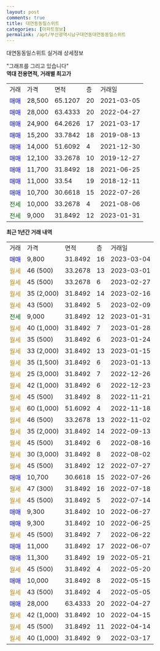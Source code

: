```yaml
---
layout: post
comments: true
title: 대연동동일스위트
categories: [아파트정보]
permalink: /apt/부산광역시남구대연동대연동동일스위트
---
```


대연동동일스위트 실거래 상세정보

<script type="text/javascript">
  google.charts.load('current', {'packages':['line', 'corechart']});
  google.charts.setOnLoadCallback(drawChart);

  function drawChart() {
    var data = new google.visualization.DataTable();
    data.addColumn('date', '거래일');
    data.addColumn('number', "매매");
    data.addColumn('number', "전세");
    data.addColumn('number', "전매");

    data.addRows([[new Date(Date.parse("2023-03-04")), 9800, null, null], [new Date(Date.parse("2023-03-01")), null, null, null], [new Date(Date.parse("2023-02-27")), null, null, null], [new Date(Date.parse("2023-02-16")), null, null, null], [new Date(Date.parse("2023-02-09")), null, null, null], [new Date(Date.parse("2023-01-31")), null, 9000, null], [new Date(Date.parse("2023-01-28")), null, null, null], [new Date(Date.parse("2023-01-24")), null, null, null], [new Date(Date.parse("2023-01-15")), null, null, null], [new Date(Date.parse("2023-01-13")), null, null, null], [new Date(Date.parse("2022-12-26")), null, null, null], [new Date(Date.parse("2022-12-23")), null, null, null], [new Date(Date.parse("2022-11-21")), null, null, null], [new Date(Date.parse("2022-11-18")), null, null, null], [new Date(Date.parse("2022-11-02")), null, null, null], [new Date(Date.parse("2022-09-13")), null, null, null], [new Date(Date.parse("2022-08-16")), null, null, null], [new Date(Date.parse("2022-08-02")), null, null, null], [new Date(Date.parse("2022-07-27")), null, null, null], [new Date(Date.parse("2022-07-26")), 10700, null, null], [new Date(Date.parse("2022-07-18")), null, null, null], [new Date(Date.parse("2022-07-14")), null, null, null], [new Date(Date.parse("2022-06-27")), 9300, null, null], [new Date(Date.parse("2022-06-25")), 9300, null, null], [new Date(Date.parse("2022-06-22")), null, null, null], [new Date(Date.parse("2022-06-07")), 11000, null, null], [new Date(Date.parse("2022-05-21")), 11300, null, null], [new Date(Date.parse("2022-05-20")), null, null, null], [new Date(Date.parse("2022-05-15")), 10000, null, null], [new Date(Date.parse("2022-05-05")), null, null, null], [new Date(Date.parse("2022-04-27")), 28000, null, null], [new Date(Date.parse("2022-04-15")), null, null, null], [new Date(Date.parse("2022-04-14")), null, null, null], [new Date(Date.parse("2022-03-17")), null, null, null]]);

    var options = {
      hAxis: {
        format: 'yyyy/MM/dd'
      },    
      lineWidth: 0,
      pointsVisible: true,    
      title: '최근 1년간 유형별 실거래가 분포',
      legend: { position: 'bottom' }
    };

    var formatter = new google.visualization.NumberFormat({pattern:'###,###'} );
    formatter.format(data, 1);
    formatter.format(data, 2);
    
    setTimeout(function() {
        var chart = new google.visualization.LineChart(document.getElementById('columnchart_material'));
        chart.draw(data, (options));
        document.getElementById('loading').style.display = 'none';
    }, 200);
  }
</script>


<div id="loading" style="z-index:20; display: block; margin-left: 0px">"그래프를 그리고 있습니다"</div>
<div id="columnchart_material" style="width: 95%; margin-left: 0px; display: block"></div>
<!-- contents start -->
<b>역대 전용면적, 거래별 최고가</b>
<table class="sortable">
    <tr>
      <td>거래</td>
      <td>가격</td>
      <td>면적</td>
      <td>층</td>
      <td>거래일</td>
    </tr>
        <tr>
          <td><a style="color: blue">매매</a></td>
          <td>28,500</td>
          <td>65.1207</td>
          <td>20</td>
          <td>2021-03-05</td>
        </tr>            <tr>
          <td><a style="color: blue">매매</a></td>
          <td>28,000</td>
          <td>63.4333</td>
          <td>20</td>
          <td>2022-04-27</td>
        </tr>            <tr>
          <td><a style="color: blue">매매</a></td>
          <td>24,900</td>
          <td>64.2626</td>
          <td>17</td>
          <td>2021-03-17</td>
        </tr>            <tr>
          <td><a style="color: blue">매매</a></td>
          <td>15,200</td>
          <td>33.7842</td>
          <td>18</td>
          <td>2019-08-13</td>
        </tr>            <tr>
          <td><a style="color: blue">매매</a></td>
          <td>14,000</td>
          <td>51.6092</td>
          <td>4</td>
          <td>2021-12-30</td>
        </tr>            <tr>
          <td><a style="color: blue">매매</a></td>
          <td>12,100</td>
          <td>33.2678</td>
          <td>10</td>
          <td>2019-12-27</td>
        </tr>            <tr>
          <td><a style="color: blue">매매</a></td>
          <td>11,700</td>
          <td>31.8492</td>
          <td>18</td>
          <td>2021-06-25</td>
        </tr>            <tr>
          <td><a style="color: blue">매매</a></td>
          <td>11,000</td>
          <td>33.54</td>
          <td>19</td>
          <td>2018-12-11</td>
        </tr>            <tr>
          <td><a style="color: blue">매매</a></td>
          <td>10,700</td>
          <td>30.6618</td>
          <td>15</td>
          <td>2022-07-26</td>
        </tr>        
        <tr>
              <td><a style="color: darkgreen">전세</a></td>
              <td>10,000</td>
              <td>33.2678</td>
              <td>4</td>
              <td>2021-08-06</td>
            </tr>            <tr>
              <td><a style="color: darkgreen">전세</a></td>
              <td>9,000</td>
              <td>31.8492</td>
              <td>12</td>
              <td>2023-01-31</td>
            </tr>        
    
</table>

<b>최근 1년간 거래 내역</b>

<table class="sortable">
    <tr>
      <td>거래</td>
      <td>가격</td>
      <td>면적</td>
      <td>층</td>
      <td>거래일</td>
    </tr>
    <tr>
      <td><a style="color: blue">매매</a></td>
      <td>9,800</td>
      <td>31.8492</td>
      <td>16</td>
      <td>2023-03-04</td>
    </tr>          <tr>
      <td><a style="color: darkgoldenrod">월세</a></td>
      <td>46 (500)</td>
      <td>33.2678</td>
      <td>13</td>
      <td>2023-03-01</td>
    </tr>          <tr>
      <td><a style="color: darkgoldenrod">월세</a></td>
      <td>45 (500)</td>
      <td>33.2678</td>
      <td>6</td>
      <td>2023-02-27</td>
    </tr>          <tr>
      <td><a style="color: darkgoldenrod">월세</a></td>
      <td>35 (2,000)</td>
      <td>31.8492</td>
      <td>14</td>
      <td>2023-02-16</td>
    </tr>          <tr>
      <td><a style="color: darkgoldenrod">월세</a></td>
      <td>43 (500)</td>
      <td>31.8492</td>
      <td>5</td>
      <td>2023-02-09</td>
    </tr>          <tr>
      <td><a style="color: darkgreen">전세</a></td>
      <td>9,000</td>
      <td>31.8492</td>
      <td>12</td>
      <td>2023-01-31</td>
    </tr>          <tr>
      <td><a style="color: darkgoldenrod">월세</a></td>
      <td>40 (1,000)</td>
      <td>31.8492</td>
      <td>7</td>
      <td>2023-01-28</td>
    </tr>          <tr>
      <td><a style="color: darkgoldenrod">월세</a></td>
      <td>35 (500)</td>
      <td>31.8492</td>
      <td>6</td>
      <td>2023-01-24</td>
    </tr>          <tr>
      <td><a style="color: darkgoldenrod">월세</a></td>
      <td>33 (2,000)</td>
      <td>31.8492</td>
      <td>13</td>
      <td>2023-01-15</td>
    </tr>          <tr>
      <td><a style="color: darkgoldenrod">월세</a></td>
      <td>35 (1,500)</td>
      <td>31.8492</td>
      <td>6</td>
      <td>2023-01-13</td>
    </tr>          <tr>
      <td><a style="color: darkgoldenrod">월세</a></td>
      <td>25 (3,000)</td>
      <td>31.8492</td>
      <td>7</td>
      <td>2022-12-26</td>
    </tr>          <tr>
      <td><a style="color: darkgoldenrod">월세</a></td>
      <td>42 (1,000)</td>
      <td>31.8492</td>
      <td>6</td>
      <td>2022-12-23</td>
    </tr>          <tr>
      <td><a style="color: darkgoldenrod">월세</a></td>
      <td>45 (500)</td>
      <td>31.8492</td>
      <td>8</td>
      <td>2022-11-21</td>
    </tr>          <tr>
      <td><a style="color: darkgoldenrod">월세</a></td>
      <td>60 (1,000)</td>
      <td>51.6092</td>
      <td>4</td>
      <td>2022-11-18</td>
    </tr>          <tr>
      <td><a style="color: darkgoldenrod">월세</a></td>
      <td>46 (500)</td>
      <td>33.2678</td>
      <td>13</td>
      <td>2022-11-02</td>
    </tr>          <tr>
      <td><a style="color: darkgoldenrod">월세</a></td>
      <td>35 (2,000)</td>
      <td>31.8492</td>
      <td>14</td>
      <td>2022-09-13</td>
    </tr>          <tr>
      <td><a style="color: darkgoldenrod">월세</a></td>
      <td>45 (500)</td>
      <td>31.8492</td>
      <td>6</td>
      <td>2022-08-16</td>
    </tr>          <tr>
      <td><a style="color: darkgoldenrod">월세</a></td>
      <td>30 (3,000)</td>
      <td>31.8492</td>
      <td>8</td>
      <td>2022-08-02</td>
    </tr>          <tr>
      <td><a style="color: darkgoldenrod">월세</a></td>
      <td>45 (500)</td>
      <td>31.8492</td>
      <td>12</td>
      <td>2022-07-27</td>
    </tr>          <tr>
      <td><a style="color: blue">매매</a></td>
      <td>10,700</td>
      <td>30.6618</td>
      <td>15</td>
      <td>2022-07-26</td>
    </tr>          <tr>
      <td><a style="color: darkgoldenrod">월세</a></td>
      <td>47 (300)</td>
      <td>31.8492</td>
      <td>16</td>
      <td>2022-07-18</td>
    </tr>          <tr>
      <td><a style="color: darkgoldenrod">월세</a></td>
      <td>45 (500)</td>
      <td>31.8492</td>
      <td>5</td>
      <td>2022-07-14</td>
    </tr>          <tr>
      <td><a style="color: blue">매매</a></td>
      <td>9,300</td>
      <td>31.8492</td>
      <td>10</td>
      <td>2022-06-27</td>
    </tr>          <tr>
      <td><a style="color: blue">매매</a></td>
      <td>9,300</td>
      <td>31.8492</td>
      <td>10</td>
      <td>2022-06-25</td>
    </tr>          <tr>
      <td><a style="color: darkgoldenrod">월세</a></td>
      <td>45 (500)</td>
      <td>31.8492</td>
      <td>7</td>
      <td>2022-06-22</td>
    </tr>          <tr>
      <td><a style="color: blue">매매</a></td>
      <td>11,000</td>
      <td>31.8492</td>
      <td>17</td>
      <td>2022-06-07</td>
    </tr>          <tr>
      <td><a style="color: blue">매매</a></td>
      <td>11,300</td>
      <td>31.8492</td>
      <td>19</td>
      <td>2022-05-21</td>
    </tr>          <tr>
      <td><a style="color: darkgoldenrod">월세</a></td>
      <td>45 (500)</td>
      <td>31.8492</td>
      <td>4</td>
      <td>2022-05-20</td>
    </tr>          <tr>
      <td><a style="color: blue">매매</a></td>
      <td>10,000</td>
      <td>31.8492</td>
      <td>8</td>
      <td>2022-05-15</td>
    </tr>          <tr>
      <td><a style="color: darkgoldenrod">월세</a></td>
      <td>43 (500)</td>
      <td>31.8492</td>
      <td>4</td>
      <td>2022-05-05</td>
    </tr>          <tr>
      <td><a style="color: blue">매매</a></td>
      <td>28,000</td>
      <td>63.4333</td>
      <td>20</td>
      <td>2022-04-27</td>
    </tr>          <tr>
      <td><a style="color: darkgoldenrod">월세</a></td>
      <td>42 (1,000)</td>
      <td>31.8492</td>
      <td>10</td>
      <td>2022-04-15</td>
    </tr>          <tr>
      <td><a style="color: darkgoldenrod">월세</a></td>
      <td>45 (500)</td>
      <td>31.8492</td>
      <td>11</td>
      <td>2022-04-14</td>
    </tr>          <tr>
      <td><a style="color: darkgoldenrod">월세</a></td>
      <td>40 (1,000)</td>
      <td>31.8492</td>
      <td>9</td>
      <td>2022-03-17</td>
    </tr>      </table>
<!-- contents end -->    

